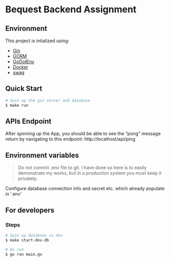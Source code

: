 # Bequest Backend Assignment

## Environment

This project is intialized using:

- [Gin](https://github.com/gin-gonic/gin)
- [GORM](https://github.com/jinzhu/gorm)
- [GoDotEnv](https://github.com/joho/godotenv)
- [Docker](https://www.docker.com/)
- [swag](https://github.com/swaggo/swag)

## Quick Start

```bash
# Spin up the gin server and database
$ make run
```

## APIs Endpoint
After spinning up the App, you should be able to see the “pong” message return by navigating to this endpoint: http://localhost/api/ping

## Environment variables

> Do not commit .env file to git. I have done so here is to easily demonstrate my works,
> but in a production system you must keep it privately.

Configure database connection info and secret etc. which already populate in '.env'

## For developers

### Steps
```bash
# Spin up database in dev
$ make start-dev-db

# Go run
$ go run main.go  
```
